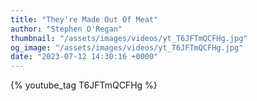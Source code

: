 ```yaml
---
title: "They're Made Out Of Meat"
author: "Stephen O'Regan"
thumbnail: "/assets/images/videos/yt_T6JFTmQCFHg.jpg"
og_image: "/assets/images/videos/yt_T6JFTmQCFHg.jpg"
date: "2023-07-12 14:30:16 +0000"
---
```


{% youtube_tag T6JFTmQCFHg %}
